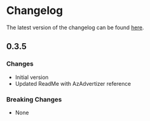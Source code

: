 # Changelog

The latest version of the changelog can be found [here](https://github.com/Azure/bicep-registry-modules/blob/main/avm/res/kubernetes-configuration/flux-configuration/CHANGELOG.md).

## 0.3.5

### Changes

- Initial version
- Updated ReadMe with AzAdvertizer reference

### Breaking Changes

- None
